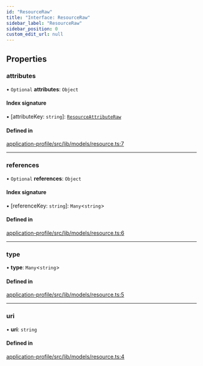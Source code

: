 ```yaml
---
id: "ResourceRaw"
title: "Interface: ResourceRaw"
sidebar_label: "ResourceRaw"
sidebar_position: 0
custom_edit_url: null
---
```


## Properties

### attributes

• `Optional` **attributes**: `Object`

#### Index signature

▪ [attributeKey: `string`]: [`ResourceAttributeRaw`](../modules#resourceattributeraw)

#### Defined in

[application-profile/src/lib/models/resource.ts:7](https://github.com/cognizone/ng-cognizone/blob/0401c67/libs/application-profile/src/lib/models/resource.ts#L7)

___

### references

• `Optional` **references**: `Object`

#### Index signature

▪ [referenceKey: `string`]: `Many`<`string`\>

#### Defined in

[application-profile/src/lib/models/resource.ts:6](https://github.com/cognizone/ng-cognizone/blob/0401c67/libs/application-profile/src/lib/models/resource.ts#L6)

___

### type

• **type**: `Many`<`string`\>

#### Defined in

[application-profile/src/lib/models/resource.ts:5](https://github.com/cognizone/ng-cognizone/blob/0401c67/libs/application-profile/src/lib/models/resource.ts#L5)

___

### uri

• **uri**: `string`

#### Defined in

[application-profile/src/lib/models/resource.ts:4](https://github.com/cognizone/ng-cognizone/blob/0401c67/libs/application-profile/src/lib/models/resource.ts#L4)
